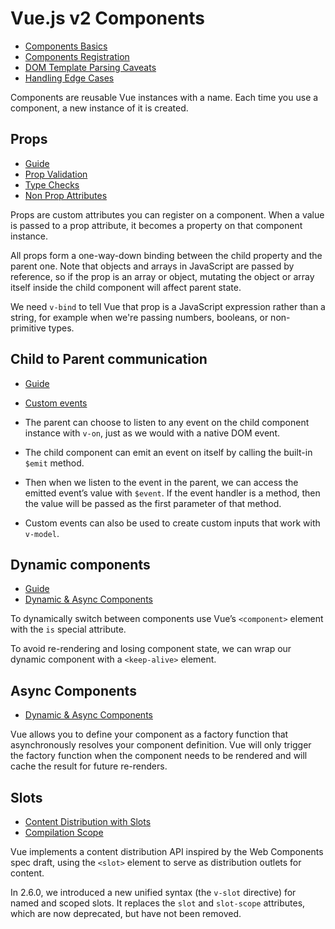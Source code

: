 # Vue.js v2 Components

- [Components Basics](https://v2.vuejs.org/v2/guide/components.html)
- [Components Registration](https://v2.vuejs.org/v2/guide/components-registration.html)
- [DOM Template Parsing Caveats](https://v2.vuejs.org/v2/guide/components.html#DOM-Template-Parsing-Caveats)
- [Handling Edge Cases](https://v2.vuejs.org/v2/guide/components-edge-cases.html)

Components are reusable Vue instances with a name. Each time you use a component, a new instance of it is created.

## Props

- [Guide](https://v2.vuejs.org/v2/guide/components-props.html)
- [Prop Validation](https://v2.vuejs.org/v2/guide/components-props.html#Prop-Validation)
- [Type Checks](https://v2.vuejs.org/v2/guide/components-props.html#Type-Checks)
- [Non Prop Attributes](https://v2.vuejs.org/v2/guide/components-props.html#Non-Prop-Attributes)

Props are custom attributes you can register on a component. When a value is passed to a prop attribute, it becomes a property on that component instance.

All props form a one-way-down binding between the child property and the parent one. Note that objects and arrays in JavaScript are passed by reference,
so if the prop is an array or object, mutating the object or array itself inside the child component will affect parent state.

We need `v-bind` to tell Vue that prop is a JavaScript expression rather than a string, for example when we're passing
numbers, booleans, or non-primitive types.

## Child to Parent communication

- [Guide](https://v2.vuejs.org/v2/guide/components.html#Listening-to-Child-Components-Events)
- [Custom events](https://v2.vuejs.org/v2/guide/components-custom-events.html)

- The parent can choose to listen to any event on the child component instance with `v-on`, just as we would with a native DOM event.
- The child component can emit an event on itself by calling the built-in `$emit` method.
- Then when we listen to the event in the parent, we can access the emitted event’s value with `$event`. If the event handler is a method,
  then the value will be passed as the first parameter of that method.
- Custom events can also be used to create custom inputs that work with `v-model`.

## Dynamic components

- [Guide](https://v2.vuejs.org/v2/guide/components.html#Dynamic-Components)
- [Dynamic & Async Components](https://v2.vuejs.org/v2/guide/components-dynamic-async.html)

To dynamically switch between components use Vue’s `<component>` element with the `is` special attribute.

To avoid re-rendering and losing component state, we can wrap our dynamic component with a `<keep-alive>` element.

## Async Components

- [Dynamic & Async Components](https://v2.vuejs.org/v2/guide/components-dynamic-async.html#Async-Components)

Vue allows you to define your component as a factory function that asynchronously resolves your component definition.
Vue will only trigger the factory function when the component needs to be rendered and will cache the result for future
re-renders.

## Slots

- [Content Distribution with Slots](https://v2.vuejs.org/v2/guide/components.html#Content-Distribution-with-Slots)
- [Compilation Scope](https://v2.vuejs.org/v2/guide/components-slots.html#Compilation-Scope)

Vue implements a content distribution API inspired by the Web Components spec draft, using the `<slot>` element to serve
as distribution outlets for content.

In 2.6.0, we introduced a new unified syntax (the `v-slot` directive) for named and scoped slots. It replaces the `slot`
and `slot-scope` attributes, which are now deprecated, but have not been removed.
